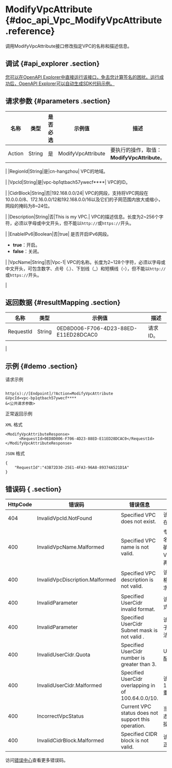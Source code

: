 # ModifyVpcAttribute {#doc_api_Vpc_ModifyVpcAttribute .reference}

调用ModifyVpcAttribute接口修改指定VPC的名称和描述信息。

## 调试 {#api_explorer .section}

[您可以在OpenAPI Explorer中直接运行该接口，免去您计算签名的困扰。运行成功后，OpenAPI Explorer可以自动生成SDK代码示例。](https://api.aliyun.com/#product=Vpc&api=ModifyVpcAttribute&type=RPC&version=2016-04-28)

## 请求参数 {#parameters .section}

|名称|类型|是否必选|示例值|描述|
|--|--|----|---|--|
|Action|String|是|ModifyVpcAttribute| 要执行的操作，取值： **ModifyVpcAttribute**。

 |
|RegionId|String|是|cn-hangzhou| VPC的地域。

 |
|VpcId|String|是|vpc-bp1qtbach57ywecf\*\*\*\*| VPC的ID。

 |
|CidrBlock|String|否|192.168.0.0/24| VPC的网段，支持将VPC网段在10.0.0.0/8、172.16.0.0/12和192.168.0.0/16以及它们的子网范围内放大或缩小，网段的掩码为8~24位。

 |
|Description|String|否|This is my VPC.| VPC的描述信息。长度为2~256个字符，必须以字母或中文开头，但不能以`http://`或`https://`开头。

 |
|EnableIPv6|Boolean|否|true| 是否开启IPv6网段。

 -   **true**：开启。
-   **false**：关闭。

 |
|VpcName|String|否|Vpc-1| VPC的名称。长度为2~128个字符，必须以字母或中文开头，可包含数字、点号（.）、下划线（\_）和短横线（-），但不能以`http://`或`https://`开头。

 |

## 返回数据 {#resultMapping .section}

|名称|类型|示例值|描述|
|--|--|---|--|
|RequestId|String|0ED8D006-F706-4D23-88ED-E11ED28DCAC0| 请求ID。

 |

## 示例 {#demo .section}

请求示例

``` {#request_demo}

http(s)://[Endpoint]/?Action=ModifyVpcAttribute
&VpcId=vpc-bp1qtbach57ywecf****
&<公共请求参数>

```

正常返回示例

`XML` 格式

``` {#xml_return_success_demo}
<ModifyVpcAttributeResponse>
      <RequestId>0ED8D006-F706-4D23-88ED-E11ED28DCAC0</RequestId>
</ModifyVpcAttributeResponse>
```

`JSON` 格式

``` {#json_return_success_demo}
{
	"RequestId":"43B72D30-25E1-4FA3-96A8-89374A521D1A"
}
```

## 错误码 { .section}

|HttpCode|错误码|错误信息|描述|
|--------|---|----|--|
|404|InvalidVpcId.NotFound|Specified VPC does not exist.|该VPC不存在。|
|400|InvalidVpcName.Malformed|Specified VPC name is not valid.|专有网络VPC名称格式不正确，请您修复VPC的格式后再重试。|
|400|InvalidVpcDiscription.Malformed|Specified VPC description is not valid.|该VPC描述的格式不符合要求。|
|400|InvalidParameter|Specified UserCidr invalid format.|该用户侧网段格式不正确。|
|400|InvalidParameter|Specified UserCidr Subnet mask is not valid .|该用户侧网段的子网掩码不合法。|
|400|InvalidUserCidr.Quota|Specified UserCidr number is greater than 3.|Usercidr达到配额限制。|
|400|InvalidUserCidr.Malformed|Specified UserCidr overlapping in of 100.64.0.0/10.|该UserCidr和100.64.0.0/10重叠。|
|400|IncorrectVpcStatus|Current VPC status does not support this operation.|当前VPC的状态无法支持这个操作。|
|400|InvalidCidrBlock.Malformed|Specified CIDR block is not valid.|该CIDR格式不正确。|

访问[错误中心](https://error-center.alibabacloud.com/status/product/Vpc)查看更多错误码。

